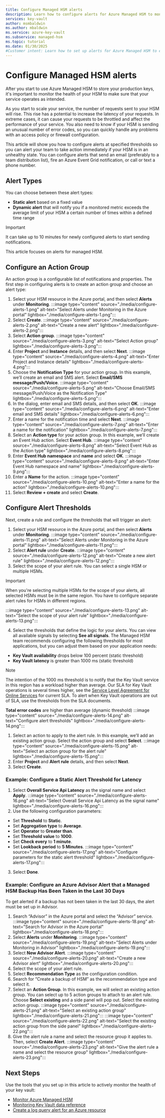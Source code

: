 ```yaml
---
title: Configure Managed HSM alerts
description: Learn how to configure alerts for Azure Managed HSM to monitor its health and performance.
services: key-vault
author: msmbaldwin
ms.author: mbaldwin
ms.service: azure-key-vault
ms.subservice: managed-hsm
ms.topic: tutorial
ms.date: 01/30/2025
#Customer intent: Learn how to set up alerts for Azure Managed HSM to ensure optimal performance and health monitoring.
---
```


# Configure Managed HSM alerts

After you start to use Azure Managed HSM to store your production keys, it's important to monitor the health of your HSM to make sure that your service operates as intended.

As you start to scale your service, the number of requests sent to your HSM will rise. This rise has a potential to increase the latency of your requests. In extreme cases, it can cause your requests to be throttled and affect the performance of your service. You also need to know if your HSM is sending an unusual number of error codes, so you can quickly handle any problems with an access policy or firewall configuration.

This article will show you how to configure alerts at specified thresholds so you can alert your team to take action immediately if your HSM is in an unhealthy state. You can configure alerts that send an email (preferably to a team distribution list), fire an Azure Event Grid notification, or call or text a phone number.

## Alert Types

You can choose between these alert types:

- **Static alert** based on a fixed value
- **Dynamic alert** that will notify you if a monitored metric exceeds the average limit of your HSM a certain number of times within a defined time range

> [!IMPORTANT]
> It can take up to 10 minutes for newly configured alerts to start sending notifications.

This article focuses on alerts for managed HSM.

## Configure an Action Group

An action group is a configurable list of notifications and properties. The first step in configuring alerts is to create an action group and choose an alert type:

1. Select your HSM resource in the Azure portal, and then select **Alerts** under **Monitoring**.
  :::image type="content" source="./media/configure-alerts-1.png" alt-text="Select Alerts under Monitoring in the Azure portal" lightbox="./media/configure-alerts-1.png":::
1. Select **Create**.
  :::image type="content" source="./media/configure-alerts-2.png" alt-text="Create a new alert" lightbox="./media/configure-alerts-2.png":::
2. Select **Action group**.
  :::image type="content" source="./media/configure-alerts-3.png" alt-text="Select Action group" lightbox="./media/configure-alerts-3.png":::
4. Enter **Project** and **Instance** details, and then select **Next**.
  :::image type="content" source="./media/configure-alerts-4.png" alt-text="Enter Project and Instance details" lightbox="./media/configure-alerts-4.png":::
1. Choose the **Notification Type** for your action group. In this example, we’ll create an email and SMS alert. Select **Email/SMS message/Push/Voice**.
   :::image type="content" source="./media/configure-alerts-5.png" alt-text="Choose Email/SMS message/Push/Voice as the Notification Type" lightbox="./media/configure-alerts-5.png":::
  1. In the dialog, enter email and SMS details, and then select **OK**.
    :::image type="content" source="./media/configure-alerts-6.png" alt-text="Enter email and SMS details" lightbox="./media/configure-alerts-6.png":::
  1. Enter a name for the notification time and select **Next**.
    :::image type="content" source="./media/configure-alerts-7.png" alt-text="Enter a name for the notification" lightbox="./media/configure-alerts-7.png":::
  1. Select an **Action type** for your action group. In this example, we’ll create an Event Hub action. Select **Event Hub**.
    :::image type="content" source="./media/configure-alerts-8.png" alt-text="Select Event Hub as the Action type" lightbox="./media/configure-alerts-8.png":::
  1.  Enter **Event Hub namespace** and **name** and select **OK**.
    :::image type="content" source="./media/configure-alerts-9.png" alt-text="Enter Event Hub namespace and name" lightbox="./media/configure-alerts-9.png":::
  1.  Enter a **Name** for the action.
    :::image type="content" source="./media/configure-alerts-10.png" alt-text="Enter a name for the action" lightbox="./media/configure-alerts-10.png":::
  1.  Select **Review + create** and select **Create**.

## Configure Alert Thresholds

Next, create a rule and configure the thresholds that will trigger an alert:

1. Select your HSM resource in the Azure portal, and then select **Alerts** under **Monitoring**.
  :::image type="content" source="./media/configure-alerts-11.png" alt-text="Select Alerts under Monitoring in the Azure portal" lightbox="./media/configure-alerts-11.png":::
2. Select **Alert rule** under **Create**.
  :::image type="content" source="./media/configure-alerts-12.png" alt-text="Create a new alert rule" lightbox="./media/configure-alerts-12.png":::
3. Select the scope of your alert rule. You can select a single HSM or multiple HSMs.

  > [!IMPORTANT]
  > When you're selecting multiple HSMs for the scope of your alerts, all selected HSMs must be in the same region. You have to configure separate alert rules for HSMs in different regions.

  :::image type="content" source="./media/configure-alerts-13.png" alt-text="Select the scope of your alert rule" lightbox="./media/configure-alerts-13.png":::

4. Select the thresholds that define the logic for your alerts. You can view all available signals by selecting **See all signals**. The Managed HSM team recommends configuring the following thresholds for most applications, but you can adjust them based on your application needs:
  - **Key Vault availability** drops below 100 percent (static threshold)
  - **Key Vault latency** is greater than 1000 ms (static threshold)

  > [!NOTE]
  > The intention of the 1000 ms threshold is to notify that the Key Vault service in this region has a workload higher than average. Our SLA for Key Vault operations is several times higher, see the [Service Level Agreement for Online Services](https://azure.microsoft.com/en-us/support/legal/sla/) for current SLA. To alert when Key Vault operations are out of SLA, use the thresholds from the SLA documents.

  **Total error codes** are higher than average (dynamic threshold)
  :::image type="content" source="./media/configure-alerts-14.png" alt-text="Configure alert thresholds" lightbox="./media/configure-alerts-14.png":::
1. Select an action to apply to the alert rule. In this example, we’ll add an existing action group. Select the action group and select **Select**.
  :::image type="content" source="./media/configure-alerts-15.png" alt-text="Select an action group for the alert rule" lightbox="./media/configure-alerts-15.png":::
2. Enter **Project** and **Alert rule** details, and then select **Next**.
3. Select **Create**.

### Example: Configure a Static Alert Threshold for Latency

1. Select **Overall Service Api Latency** as the signal name and select **Apply**.
  :::image type="content" source="./media/configure-alerts-16.png" alt-text="Select Overall Service Api Latency as the signal name" lightbox="./media/configure-alerts-16.png":::
2. Use the following configuration parameters:
  - Set **Threshold** to **Static**.
  - Set **Aggregation type** to **Average**.
  - Set **Operator** to **Greater than**.
  - Set **Threshold value** to **1000**.
  - Set **Check every** to **1 minute**.
  - Set **Lookback period** to **5 Minutes**.
  :::image type="content" source="./media/configure-alerts-17.png" alt-text="Configure parameters for the static alert threshold" lightbox="./media/configure-alerts-17.png":::
3. Select **Done**.

### Example: Configure an Azure Advisor Alert that a Managed HSM Backup Has Been Taken in the Last 30 Days

To get alerted if a backup has not been taken in the last 30 days, the alert must be set up in Advisor.

1. Search “Advisor” in the Azure portal and select the “Advisor” service.
  :::image type="content" source="./media/configure-alerts-18.png" alt-text="Search for Advisor in the Azure portal" lightbox="./media/configure-alerts-18.png":::
2. Select **Alerts** under **Monitoring**.
  :::image type="content" source="./media/configure-alerts-19.png" alt-text="Select Alerts under Monitoring in Advisor" lightbox="./media/configure-alerts-19.png":::
3. Select **New Advisor Alert**.
  :::image type="content" source="./media/configure-alerts-20.png" alt-text="Create a new Advisor alert" lightbox="./media/configure-alerts-20.png":::
4. Select the scope of your alert rule.
5. Select **Recommendation Type** as the configuration condition.
6. Search for “Create a backup of HSM” as the recommendation type and select it.
7. Select an **Action Group**. In this example, we will select an existing action group. You can select up to 5 action groups to attach to an alert rule. Choose **Select existing** and a side panel will pop out. Select the existing action group.
  :::image type="content" source="./media/configure-alerts-21.png" alt-text="Select an existing action group" lightbox="./media/configure-alerts-21.png":::
  :::image type="content" source="./media/configure-alerts-22.png" alt-text="Select the existing action group from the side panel" lightbox="./media/configure-alerts-22.png":::
8. Give the alert rule a name and select the resource group it applies to. Then, select **Create Alert**.
  :::image type="content" source="./media/configure-alerts-23.png" alt-text="Give the alert rule a name and select the resource group" lightbox="./media/configure-alerts-23.png":::

## Next Steps

Use the tools that you set up in this article to actively monitor the health of your key vault:

- [Monitor Azure Managed HSM](https://docs.microsoft.com/azure/key-vault/managed-hsm/monitor)
- [Monitoring Key Vault data reference](https://docs.microsoft.com/azure/key-vault/general/monitoring)
- [Create a log query alert for an Azure resource](https://docs.microsoft.com/azure/azure-monitor/platform/alerts-log)
